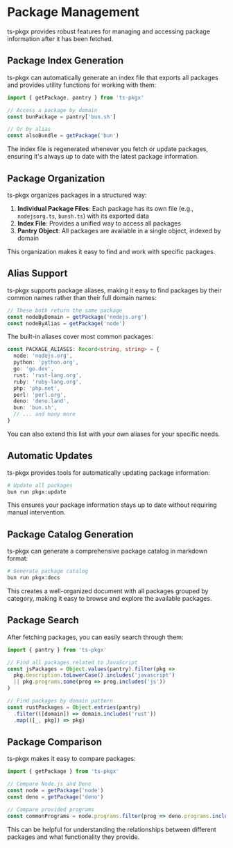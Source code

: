 # Package Management

ts-pkgx provides robust features for managing and accessing package information after it has been fetched.

## Package Index Generation

ts-pkgx can automatically generate an index file that exports all packages and provides utility functions for working with them:

```typescript
import { getPackage, pantry } from 'ts-pkgx'

// Access a package by domain
const bunPackage = pantry['bun.sh']

// Or by alias
const alsoBundle = getPackage('bun')
```

The index file is regenerated whenever you fetch or update packages, ensuring it's always up to date with the latest package information.

## Package Organization

ts-pkgx organizes packages in a structured way:

1. **Individual Package Files**: Each package has its own file (e.g., `nodejsorg.ts`, `bunsh.ts`) with its exported data
2. **Index File**: Provides a unified way to access all packages
3. **Pantry Object**: All packages are available in a single object, indexed by domain

This organization makes it easy to find and work with specific packages.

## Alias Support

ts-pkgx supports package aliases, making it easy to find packages by their common names rather than their full domain names:

```typescript
// These both return the same package
const nodeByDomain = getPackage('nodejs.org')
const nodeByAlias = getPackage('node')
```

The built-in aliases cover most common packages:

```typescript
const PACKAGE_ALIASES: Record<string, string> = {
  node: 'nodejs.org',
  python: 'python.org',
  go: 'go.dev',
  rust: 'rust-lang.org',
  ruby: 'ruby-lang.org',
  php: 'php.net',
  perl: 'perl.org',
  deno: 'deno.land',
  bun: 'bun.sh',
  // ... and many more
}
```

You can also extend this list with your own aliases for your specific needs.

## Automatic Updates

ts-pkgx provides tools for automatically updating package information:

```bash
# Update all packages
bun run pkgx:update
```

This ensures your package information stays up to date without requiring manual intervention.

## Package Catalog Generation

ts-pkgx can generate a comprehensive package catalog in markdown format:

```bash
# Generate package catalog
bun run pkgx:docs
```

This creates a well-organized document with all packages grouped by category, making it easy to browse and explore the available packages.

## Package Search

After fetching packages, you can easily search through them:

```typescript
import { pantry } from 'ts-pkgx'

// Find all packages related to JavaScript
const jsPackages = Object.values(pantry).filter(pkg =>
  pkg.description.toLowerCase().includes('javascript')
  || pkg.programs.some(prog => prog.includes('js'))
)

// Find packages by domain pattern
const rustPackages = Object.entries(pantry)
  .filter(([domain]) => domain.includes('rust'))
  .map(([_, pkg]) => pkg)
```

## Package Comparison

ts-pkgx makes it easy to compare packages:

```typescript
import { getPackage } from 'ts-pkgx'

// Compare Node.js and Deno
const node = getPackage('node')
const deno = getPackage('deno')

// Compare provided programs
const commonPrograms = node.programs.filter(prog => deno.programs.includes(prog))
```

This can be helpful for understanding the relationships between different packages and what functionality they provide.
